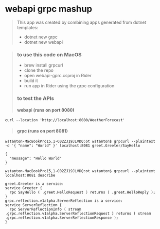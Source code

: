 # webapi grpc mashup
> This app was created by combining apps generated from dotnet templates:
> - dotnet new grpc
> - dotnet new webapi

> ### to use this code on MacOS
> - brew install grpcurl
> - clone the repo
> - open webapi-gprc.csproj in Rider
> - build it
> - run app in Rider using the grpc configuration
> 
> 
> ### to test the APIs
> #### webapi (runs on port 8080)
> 
```
curl --location 'http://localhost:8080/WeatherForecast'
```
> 
> 
> #### grpc (runs on port 8081) 
```
wstanton-MacBookPro15,1-C02ZJ19JLVDQ:ot wstanton$ grpcurl --plaintext  -d '{ "name": "World" }' localhost:8081 greet.Greeter/SayHello
```
```
{
  "message": "Hello World"
}
```

```
wstanton-MacBookPro15,1-C02ZJ19JLVDQ:ot wstanton$ grpcurl --plaintext localhost:8081 describe
```
```
greet.Greeter is a service:
service Greeter {
  rpc SayHello ( .greet.HelloRequest ) returns ( .greet.HelloReply );
}
grpc.reflection.v1alpha.ServerReflection is a service:
service ServerReflection {
  rpc ServerReflectionInfo ( stream .grpc.reflection.v1alpha.ServerReflectionRequest ) returns ( stream .grpc.reflection.v1alpha.ServerReflectionResponse );
}


```

